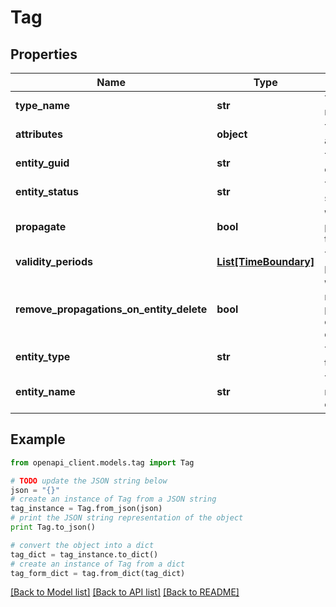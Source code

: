 # Tag


## Properties
Name | Type | Description | Notes
------------ | ------------- | ------------- | -------------
**type_name** | **str** | The tag name | [optional] 
**attributes** | **object** | The tag attributes | [optional] 
**entity_guid** | **str** | The internal entity guid | [optional] 
**entity_status** | **str** | The entity status | [optional] 
**propagate** | **bool** | Whether to propagate the tag | [optional] 
**validity_periods** | [**List[TimeBoundary]**](TimeBoundary.md) | The validity periods | [optional] 
**remove_propagations_on_entity_delete** | **bool** | Whether to remove propagations on entity delete | [optional] 
**entity_type** | **str** | The entity type | [optional] 
**entity_name** | **str** | The qualified name of the entity | [optional] 

## Example

```python
from openapi_client.models.tag import Tag

# TODO update the JSON string below
json = "{}"
# create an instance of Tag from a JSON string
tag_instance = Tag.from_json(json)
# print the JSON string representation of the object
print Tag.to_json()

# convert the object into a dict
tag_dict = tag_instance.to_dict()
# create an instance of Tag from a dict
tag_form_dict = tag.from_dict(tag_dict)
```
[[Back to Model list]](../ccloud/README.md#documentation-for-models) [[Back to API list]](../ccloud/README.md#documentation-for-api-endpoints) [[Back to README]](../ccloud/README.md)


